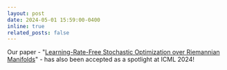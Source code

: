 ```yaml
---
layout: post
date: 2024-05-01 15:59:00-0400
inline: true
related_posts: false
---
```


Our paper - "[Learning-Rate-Free Stochastic Optimization over Riemannian Manifolds](https://arxiv.org/abs/2406.02296)" - has also been accepted as a spotlight at ICML 2024!
